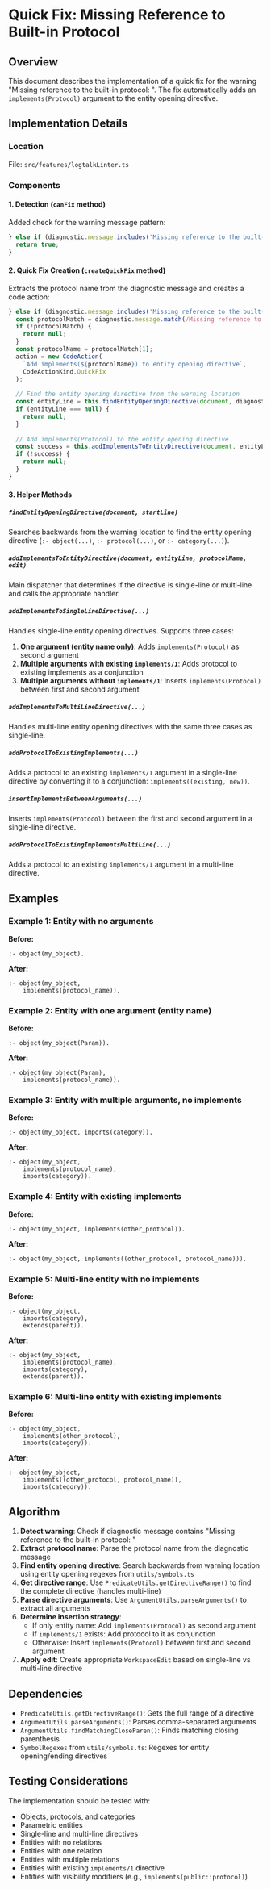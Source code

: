 # Quick Fix: Missing Reference to Built-in Protocol

## Overview

This document describes the implementation of a quick fix for the warning "Missing reference to the built-in protocol: <ProtocolName>". The fix automatically adds an `implements(Protocol)` argument to the entity opening directive.

## Implementation Details

### Location
File: `src/features/logtalkLinter.ts`

### Components

#### 1. Detection (`canFix` method)
Added check for the warning message pattern:
```typescript
} else if (diagnostic.message.includes('Missing reference to the built-in protocol: ')) {
  return true;
}
```

#### 2. Quick Fix Creation (`createQuickFix` method)
Extracts the protocol name from the diagnostic message and creates a code action:
```typescript
} else if (diagnostic.message.includes('Missing reference to the built-in protocol: ')) {
  const protocolMatch = diagnostic.message.match(/Missing reference to the built-in protocol: (.+)/);
  if (!protocolMatch) {
    return null;
  }
  const protocolName = protocolMatch[1];
  action = new CodeAction(
    `Add implements(${protocolName}) to entity opening directive`,
    CodeActionKind.QuickFix
  );
  
  // Find the entity opening directive from the warning location
  const entityLine = this.findEntityOpeningDirective(document, diagnostic.range.start.line);
  if (entityLine === null) {
    return null;
  }
  
  // Add implements(Protocol) to the entity opening directive
  const success = this.addImplementsToEntityDirective(document, entityLine, protocolName, edit);
  if (!success) {
    return null;
  }
}
```

#### 3. Helper Methods

##### `findEntityOpeningDirective(document, startLine)`
Searches backwards from the warning location to find the entity opening directive (`:- object(...)`, `:- protocol(...)`, or `:- category(...)`).

##### `addImplementsToEntityDirective(document, entityLine, protocolName, edit)`
Main dispatcher that determines if the directive is single-line or multi-line and calls the appropriate handler.

##### `addImplementsToSingleLineDirective(...)`
Handles single-line entity opening directives. Supports three cases:
1. **One argument (entity name only)**: Adds `implements(Protocol)` as second argument
2. **Multiple arguments with existing `implements/1`**: Adds protocol to existing implements as a conjunction
3. **Multiple arguments without `implements/1`**: Inserts `implements(Protocol)` between first and second argument

##### `addImplementsToMultiLineDirective(...)`
Handles multi-line entity opening directives with the same three cases as single-line.

##### `addProtocolToExistingImplements(...)`
Adds a protocol to an existing `implements/1` argument in a single-line directive by converting it to a conjunction: `implements((existing, new))`.

##### `insertImplementsBetweenArguments(...)`
Inserts `implements(Protocol)` between the first and second argument in a single-line directive.

##### `addProtocolToExistingImplementsMultiLine(...)`
Adds a protocol to an existing `implements/1` argument in a multi-line directive.

## Examples

### Example 1: Entity with no arguments
**Before:**
```logtalk
:- object(my_object).
```

**After:**
```logtalk
:- object(my_object,
	implements(protocol_name)).
```

### Example 2: Entity with one argument (entity name)
**Before:**
```logtalk
:- object(my_object(Param)).
```

**After:**
```logtalk
:- object(my_object(Param),
	implements(protocol_name)).
```

### Example 3: Entity with multiple arguments, no implements
**Before:**
```logtalk
:- object(my_object, imports(category)).
```

**After:**
```logtalk
:- object(my_object,
	implements(protocol_name),
	imports(category)).
```

### Example 4: Entity with existing implements
**Before:**
```logtalk
:- object(my_object, implements(other_protocol)).
```

**After:**
```logtalk
:- object(my_object, implements((other_protocol, protocol_name))).
```

### Example 5: Multi-line entity with no implements
**Before:**
```logtalk
:- object(my_object,
	imports(category),
	extends(parent)).
```

**After:**
```logtalk
:- object(my_object,
	implements(protocol_name),
	imports(category),
	extends(parent)).
```

### Example 6: Multi-line entity with existing implements
**Before:**
```logtalk
:- object(my_object,
	implements(other_protocol),
	imports(category)).
```

**After:**
```logtalk
:- object(my_object,
	implements((other_protocol, protocol_name)),
	imports(category)).
```

## Algorithm

1. **Detect warning**: Check if diagnostic message contains "Missing reference to the built-in protocol: "
2. **Extract protocol name**: Parse the protocol name from the diagnostic message
3. **Find entity opening directive**: Search backwards from warning location using entity opening regexes from `utils/symbols.ts`
4. **Get directive range**: Use `PredicateUtils.getDirectiveRange()` to find the complete directive (handles multi-line)
5. **Parse directive arguments**: Use `ArgumentUtils.parseArguments()` to extract all arguments
6. **Determine insertion strategy**:
   - If only entity name: Add `implements(Protocol)` as second argument
   - If `implements/1` exists: Add protocol to it as conjunction
   - Otherwise: Insert `implements(Protocol)` between first and second argument
7. **Apply edit**: Create appropriate `WorkspaceEdit` based on single-line vs multi-line directive

## Dependencies

- `PredicateUtils.getDirectiveRange()`: Gets the full range of a directive
- `ArgumentUtils.parseArguments()`: Parses comma-separated arguments
- `ArgumentUtils.findMatchingCloseParen()`: Finds matching closing parenthesis
- `SymbolRegexes` from `utils/symbols.ts`: Regexes for entity opening/ending directives

## Testing Considerations

The implementation should be tested with:
- Objects, protocols, and categories
- Parametric entities
- Single-line and multi-line directives
- Entities with no relations
- Entities with one relation
- Entities with multiple relations
- Entities with existing `implements/1` directive
- Entities with visibility modifiers (e.g., `implements(public::protocol)`)

